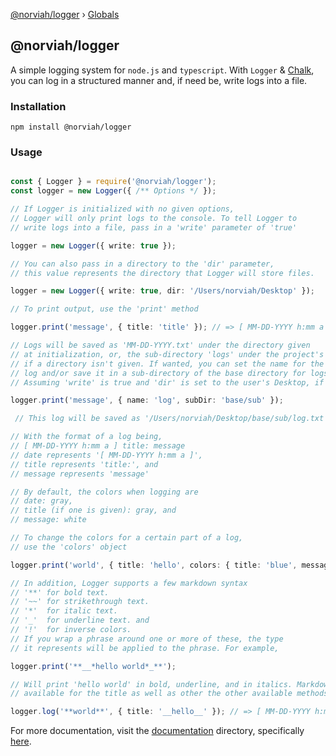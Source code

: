 [@norviah/logger](README.md) › [Globals](globals.md)

## @norviah/logger

A simple logging system for `node.js` and `typescript`. With `Logger` & [Chalk](https://www.npmjs.com/package/chalk), you can log in a structured manner and, if need be, write logs into a file.

### Installation

`npm install @norviah/logger`

### Usage

```typescript

const { Logger } = require('@norviah/logger');
const logger = new Logger({ /** Options */ });

// If Logger is initialized with no given options,
// Logger will only print logs to the console. To tell Logger to
// write logs into a file, pass in a 'write' parameter of 'true'

logger = new Logger({ write: true });

// You can also pass in a directory to the 'dir' parameter,
// this value represents the directory that Logger will store files.

logger = new Logger({ write: true, dir: '/Users/norviah/Desktop' });

// To print output, use the 'print' method

logger.print('message', { title: 'title' }); // => [ MM-DD-YYYY h:mm a ] title: message

// Logs will be saved as 'MM-DD-YYYY.txt' under the directory given
// at initialization, or, the sub-directory 'logs' under the project's root
// if a directory isn't given. If wanted, you can set the name for the
// log and/or save it in a sub-directory of the base directory for logs.
// Assuming 'write' is true and 'dir' is set to the user's Desktop, if we have:

logger.print('message', { name: 'log', subDir: 'base/sub' });

 // This log will be saved as '/Users/norviah/Desktop/base/sub/log.txt'

// With the format of a log being,
// [ MM-DD-YYYY h:mm a ] title: message
// date represents '[ MM-DD-YYYY h:mm a ]',
// title represents 'title:', and
// message represents 'message'

// By default, the colors when logging are
// date: gray,
// title (if one is given): gray, and
// message: white

// To change the colors for a certain part of a log,
// use the 'colors' object

logger.print('world', { title: 'hello', colors: { title: 'blue', message: 'red', date: 'yellow' } }); // => (yellow)[ MM-DD-YYYY h:mm a ](/yellow) (blue)hello:(/blue) (red)world(/red)

// In addition, Logger supports a few markdown syntax
// '**' for bold text.
// '~~' for strikethrough text.
// '*'  for italic text.
// '_'  for underline text. and
// '!'  for inverse colors.
// If you wrap a phrase around one or more of these, the type
// it represents will be applied to the phrase. For example,

logger.print('**__*hello world*_**');

// Will print 'hello world' in bold, underline, and in italics. Markdown syntax is also
// available for the title as well as other the other available methods.

logger.log('**world**', { title: '__hello__' }); // => [ MM-DD-YYYY h:mm a ] (underline)hello(/underline): (bold)world(/bold)

```

For more documentation, visit the [documentation](https://github.com/Norviah/logger/blob/master/docs) directory, specifically [here](https://github.com/Norviah/logger/blob/master/docs/classes/_index_.logger.md).
